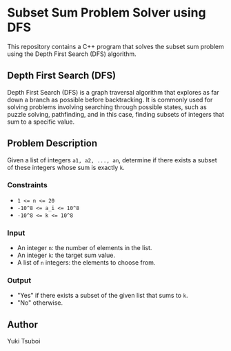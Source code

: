 # Subset Sum Problem Solver using DFS
This repository contains a C++ program that solves the subset sum problem using the Depth First Search (DFS) algorithm.

## Depth First Search (DFS)
Depth First Search (DFS) is a graph traversal algorithm that explores as far down a branch as possible before backtracking. It is commonly used for solving problems involving searching through possible states, such as puzzle solving, pathfinding, and in this case, finding subsets of integers that sum to a specific value.

## Problem Description
Given a list of integers `a1, a2, ..., an`, determine if there exists a subset of these integers whose sum is exactly `k`.

### Constraints
- `1 <= n <= 20`
- `-10^8 <= a_i <= 10^8`
- `-10^8 <= k <= 10^8`

### Input
- An integer `n`: the number of elements in the list.
- An integer `k`: the target sum value.
- A list of `n` integers: the elements to choose from.

### Output
- "Yes" if there exists a subset of the given list that sums to `k`.
- "No" otherwise.

## Author
Yuki Tsuboi